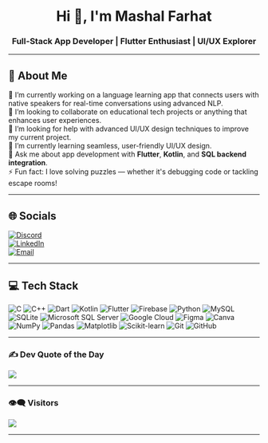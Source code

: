 <h1 align="center">Hi 👋, I'm Mashal Farhat</h1>
<h3 align="center">Full-Stack App Developer | Flutter Enthusiast | UI/UX Explorer</h3>

---

## 💫 About Me

🔭 I’m currently working on a language learning app that connects users with native speakers for real-time conversations using advanced NLP.  
👯 I’m looking to collaborate on educational tech projects or anything that enhances user experiences.  
🤝 I’m looking for help with advanced UI/UX design techniques to improve my current project.  
🌱 I’m currently learning seamless, user-friendly UI/UX design.  
💬 Ask me about app development with **Flutter**, **Kotlin**, and **SQL backend integration**.  
⚡ Fun fact: I love solving puzzles — whether it's debugging code or tackling escape rooms!

---

## 🌐 Socials

[![Discord](https://img.shields.io/badge/Discord-%237289DA.svg?logo=discord&logoColor=white)](https://discord.gg/misho_30)  
[![LinkedIn](https://img.shields.io/badge/LinkedIn-%230077B5.svg?logo=linkedin&logoColor=white)](https://www.linkedin.com/in/mashalfarhat/)  
[![Email](https://img.shields.io/badge/Gmail-D14836?logo=gmail&logoColor=white)](mailto:farahtmashal@gmail.com)

---

## 💻 Tech Stack

![C](https://img.shields.io/badge/c-%2300599C.svg?style=for-the-badge&logo=c&logoColor=white)
![C++](https://img.shields.io/badge/c++-%2300599C.svg?style=for-the-badge&logo=c%2B%2B&logoColor=white)
![Dart](https://img.shields.io/badge/dart-%230175C2.svg?style=for-the-badge&logo=dart&logoColor=white)
![Kotlin](https://img.shields.io/badge/kotlin-%237F52FF.svg?style=for-the-badge&logo=kotlin&logoColor=white)
![Flutter](https://img.shields.io/badge/Flutter-%2302569B.svg?style=for-the-badge&logo=Flutter&logoColor=white)
![Firebase](https://img.shields.io/badge/firebase-%23039BE5.svg?style=for-the-badge&logo=firebase)
![Python](https://img.shields.io/badge/python-3670A0?style=for-the-badge&logo=python&logoColor=ffdd54)
![MySQL](https://img.shields.io/badge/mysql-4479A1.svg?style=for-the-badge&logo=mysql&logoColor=white)
![SQLite](https://img.shields.io/badge/sqlite-%2307405e.svg?style=for-the-badge&logo=sqlite&logoColor=white)
![Microsoft SQL Server](https://img.shields.io/badge/Microsoft%20SQL%20Server-CC2927?style=for-the-badge&logo=microsoft%20sql%20server&logoColor=white)
![Google Cloud](https://img.shields.io/badge/GoogleCloud-%234285F4.svg?style=for-the-badge&logo=google-cloud&logoColor=white)
![Figma](https://img.shields.io/badge/figma-%23F24E1E.svg?style=for-the-badge&logo=figma&logoColor=white)
![Canva](https://img.shields.io/badge/Canva-%2300C4CC.svg?style=for-the-badge&logo=Canva&logoColor=white)
![NumPy](https://img.shields.io/badge/numpy-%23013243.svg?style=for-the-badge&logo=numpy&logoColor=white)
![Pandas](https://img.shields.io/badge/pandas-%23150458.svg?style=for-the-badge&logo=pandas&logoColor=white)
![Matplotlib](https://img.shields.io/badge/Matplotlib-%23ffffff.svg?style=for-the-badge&logo=Matplotlib&logoColor=black)
![Scikit-learn](https://img.shields.io/badge/scikit--learn-%23F7931E.svg?style=for-the-badge&logo=scikit-learn&logoColor=white)
![Git](https://img.shields.io/badge/git-%23F05033.svg?style=for-the-badge&logo=git&logoColor=white)
![GitHub](https://img.shields.io/badge/github-%23121011.svg?style=for-the-badge&logo=github&logoColor=white)

---


### ✍️ Dev Quote of the Day
![](https://quotes-github-readme.vercel.app/api?type=horizontal&theme=radical)

---

### 👁️‍🗨️ Visitors
[![](https://visitcount.itsvg.in/api?id=Mashal-Farhat&icon=0&color=6)](https://visitcount.itsvg.in)

---

<!-- Made with love by Mashal Farhat -->
